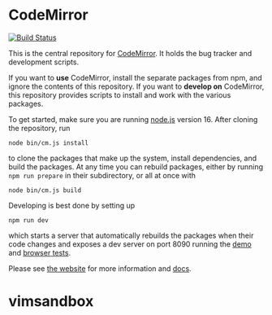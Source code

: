 # CodeMirror

[![Build Status](https://github.com/codemirror/dev/workflows/main/badge.svg)](https://github.com/codemirror/codemirror.next/actions)

This is the central repository for [CodeMirror](https://codemirror.net/). It holds the bug tracker and development scripts.

If you want to **use** CodeMirror, install the separate packages from npm, and ignore the contents of this repository. If you want to **develop on** CodeMirror, this repository provides scripts to install and work with the various packages.

To get started, make sure you are running [node.js](https://nodejs.org/) version 16. After cloning the repository, run

    node bin/cm.js install

to clone the packages that make up the system, install dependencies, and build the packages. At any time you can rebuild packages, either by running `npm run prepare` in their subdirectory, or all at once with

    node bin/cm.js build

Developing is best done by setting up

    npm run dev

which starts a server that automatically rebuilds the packages when their code changes and exposes a dev server on port 8090 running the [demo](http://localhost:8090) and [browser tests](http://localhost:8090/test/).

Please see [the website](https://codemirror.net/) for more information and [docs](https://codemirror.net/docs/ref).
# vimsandbox

